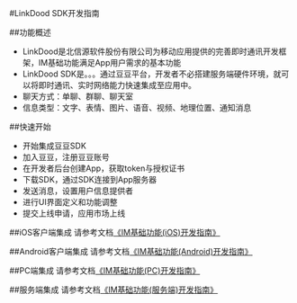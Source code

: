 #LinkDood SDK开发指南

##功能概述
* LinkDood是北信源软件股份有限公司为移动应用提供的完善即时通讯开发框架，IM基础功能满足App用户需求的基本功能
* LinkDood SDK是。。。通过豆豆平台，开发者不必搭建服务端硬件环境，就可以将即时通讯、实时网络能力快速集成至应用中。
* 聊天方式：单聊、群聊、聊天室
* 信息类型：文字、表情、图片、语音、视频、地理位置、通知消息

##快速开始
* 开始集成豆豆SDK
* 加入豆豆，注册豆豆账号
* 在开发者后台创建App，获取token与授权证书
* 下载SDK，通过SDK连接到App服务器
* 发送消息，设置用户信息提供者
* 进行UI界面定义和功能调整
* 提交上线申请，应用市场上线


##iOS客户端集成
请参考文档[《IM基础功能(iOS)开发指南》](iOS/describe.md)

##Android客户端集成
请参考文档[《IM基础功能(Android)开发指南》](Android/describe.md)

##PC端集成
请参考文档[《IM基础功能(PC)开发指南》]()

##服务端集成
请参考文档[《IM基础功能(服务端)开发指南》]()
 



    